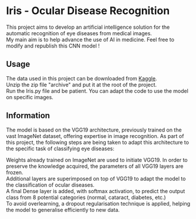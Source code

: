 # Iris - Ocular Disease Recognition

This project aims to develop an artificial intelligence solution for the automatic recognition of eye diseases from medical images.  
My main aim is to help advance the use of AI in medicine. Feel free to modify and republish this CNN model !  

## Usage
The data used in this project can be downloaded from [Kaggle](https://www.kaggle.com/datasets/andrewmvd/ocular-disease-recognition-odir5k).  
Unzip the zip file "archive" and put it at the root of the project.   
Run the Iris.py file and be patient. You can adapt the code to use the model on specific images.  

## Information
The model is based on the VGG19 architecture, previously trained on the vast ImageNet dataset, offering expertise in image recognition. As part of this project, the following steps are being taken to adapt this architecture to the specific task of classifying eye diseases:  
  
Weights already trained on ImageNet are used to initiate VGG19. In order to preserve the knowledge acquired, the parameters of all VGG19 layers are frozen.  
Additional layers are superimposed on top of VGG19 to adapt the model to the classification of ocular diseases.  
A final Dense layer is added, with softmax activation, to predict the output class from 8 potential categories (normal, cataract, diabetes, etc.)  
To avoid overlearning, a dropout regularisation technique is applied, helping the model to generalise efficiently to new data.
